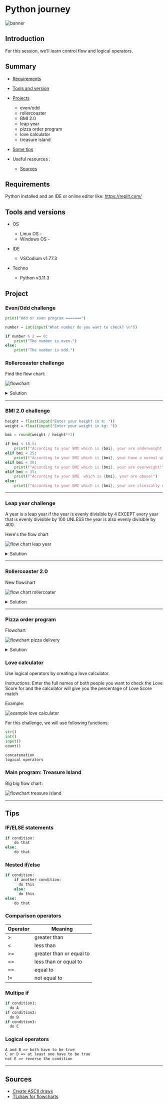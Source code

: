# Python journey

![banner](./__docs__/media/banner.png)

## Introduction

For this session, we'll learn control flow and logical operators.

## Summary

- [Requirements](#requirements)
- [Tools and version](#tools-and-versions)
- [Projects](#project)
  - even/odd
  - rollercoaster
  - BMI 2.0
  - leap year
  - pizza order program
  - love calculator
  - treasure island
- [Some tips](#tips)

- Useful resources :

  - [Sources](#sources)

## Requirements

Python installed and an IDE or online editor like: <https://replit.com/>

## Tools and versions

- OS

  - Linux OS -
  - Windows OS -

- IDE

  - VSCodium v1.77.3

- Techno
  - Python v3.11.3

## Project

### Even/Odd challenge

```python
print("Odd or even program =======")

number = int(input("What number do you want to check? \n"))

if number % 2 == 0:
    print("The number is even.")
else:
    print("The number is odd.")
```

### Rollercoaster challenge

Find the flow chart:

![flowchart](./__docs__/flowchart.png)

<details>

<summary>Solution</summary>

```python
if height > 120:
    print("You can ride the rollercoaster!")
    age= int(input("What is your age ?"))

    if age <= 18:
        print("The ticket price is $7.")
    else:
        print("The ticket price is $12.")
else:
    print("Sorry, you have to grow taller before you can ride.")
```

</details>

---

### BMI 2.0 challenge

```python
height = float(input("Enter your height in m: "))
weight = float(input("Enter your weight in kg: "))

bmi = round(weight / height**2)

if bmi < 18.5:
    print(f"According to your BMI which is {bmi}, your are underweight!")
elif bmi < 25:
    print(f"According to your BMI which is {bmi}, your have a normal weight!")
elif bmi < 30:
    print(f"According to your BMI which is {bmi}, your are overweight!")
elif bmi < 35:
    print(f"According to your BMI  which is {bmi}, your are obese!")
else:
    print(f"According to your BMI which is {bmi}, your are clinically obese!")
```

---

### Leap year challenge

A year is a leap year if the year is evenly divisible by 4 EXCEPT every year that is evenly divisible by 100 UNLESS the year is also evenly divisible by 400.

Here's the flow chart

![flow chart leap year](./__docs__/flowchart-leapyear.png)

<details>

<summary>Solution</summary>

```python
year = int(input("Which year do you want to check? \n"))

if (year % 4) == 0:
    if (year % 100) == 0:
        if (year % 400) == 0:
            print(f"This year {year} is a leap year!")
        else:
            print(f"This year {year} is not a leap year!")
    else:
        print(f"This year {year} is a leap year!")
else:
    print(f"This year {year} is not a leap year!")
```

</details>

---

### Rollercoaster 2.0

New flowchart

![flow chart rollercoater](./__docs__/flowchart-rollercaster.png)

<details>

<summary>Solution</summary>

```python
print("Welcome to the rollercoaster!")
height = int(input("What is your height in cm? \n"))
child_ticket = 5
youth_ticket = 7
adult_ticket = 12
total_price = 0

if height > 120:
    print("You can ride the rollercoaster!")
    age= int(input("What is your age ? "))

    if age < 12:
        print(f"Child ticket price is ${child_ticket}.")
        total_price = child_ticket
    elif age <= 18:
        print(f"Youth ticket price is ${youth_ticket}.")
        total_price = youth_ticket
    else:
        print(f"Adult ticket price is ${adult_ticket}.")
        total_price = adult_ticket

    ask_photo = input("Would you like a photo? (yes/no) \n")
    if ask_photo == "yes":
        total_price += 3
        print(f"Ok, the total price is ${total_price}.")
    else:
        print(f"Ok, the total price is ${total_price}.")

else:
    print("Sorry, you have to grow taller before you can ride.")
```

</details>

---

### Pizza order program

Flowchart

![flowchart pizza delivery](./__docs__/flowchart-pizza.png)

<details>

<summary>Solution</summary>

```python
print("Welcome to Python Pizza deliveries!")
size = input("What size pizza do you want? S, M, or L? \n")
add_pepperoni = input("Do you want to add pepperoni? Y or N \n")
add_extra_cheese = input("Do you want to add extra cheese? Y or N \n")
price = 0

if size == "S":
    price = 15
elif size == "M":
    price = 20
else:
    price = 25

if add_pepperoni == "Y":
    if size == "S":
        price += 2
    else:
        price += 3

if add_extra_cheese == "Y":
    price += 1


print(f"The total bill is ${price}.")
```

</details>

### Love calculator

Use logical operators by creating a love calculator.

Instructions: Enter the full names of both people you want to check the Love Score for and the calculator will give you the percentage of Love Score match

Example:

![example love calculator](./__docs__/example_love-program.png)

For this challenge, we will use following functions:

```python
str()
int()
input()
count()

concatenation
logical operators
```

### Main program: Treasure Island

Big big flow chart:

![flowchart treasure island](./__docs__/flowchart_treasure-island.png)

---

## Tips

### IF/ELSE statements

```python
if condition:
    do that
else:
    do that
```

### Nested if/else

```python
if condition:
    if another condition:
      do this
    else:
      do this
else:
    do that
```

### Comparison operators

| Operator | Meaning                  |
| -------- | ------------------------ |
| >        | greater than             |
| <        | less than                |
| >=       | greater than or equal to |
| <=       | less than or equal to    |
| ==       | equal to                 |
| !=       | not equal to             |

### Multipe if

```python
if condition1:
  do A
if condition2:
  do B
if condition3:
  do C
```

### Logical operators

```txt
A and B => both have to be true
C or D => at least one have to be true
not E => reverse the condition
```

---

## Sources

- [Create ASCII draws](https://fsymbols.com/draw/)
- [TLdraw for flowcharts](https://www.tldraw.com/)